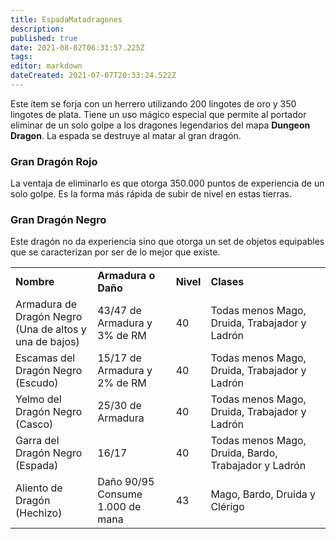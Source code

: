 ```yaml
---
title: EspadaMatadragones
description: 
published: true
date: 2021-08-02T06:31:57.225Z
tags: 
editor: markdown
dateCreated: 2021-07-07T20:33:24.522Z
---
```


Este ítem se forja con un herrero utilizando 200 lingotes de oro y 350 lingotes de plata. Tiene un uso mágico especial que permite al portador eliminar de un solo golpe a los dragones legendarios del mapa **Dungeon Dragon**. La espada se destruye al matar al gran dragón.

### Gran Dragón Rojo

La ventaja de eliminarlo es que otorga 350.000 puntos de experiencia de un solo golpe. Es la forma más rápida de subir de nivel en estas tierras.

### Gran Dragón Negro

Este dragón no da experiencia sino que otorga un set de objetos equipables que se caracterizan por ser de lo mejor que existe.

|     |     |     |     |
| --- | --- | --- | --- |
| **Nombre** | **Armadura o Daño** | **Nivel** | **Clases** |
| Armadura de Dragón Negro  <br>(Una de altos y una de bajos) | 43/47 de Armadura y   <br>3% de RM | 40  | Todas menos Mago, Druida, Trabajador y Ladrón |
| Escamas del Dragón Negro  <br>(Escudo) | 15/17 de Armadura y  <br>2% de RM | 40  | Todas menos Mago, Druida, Trabajador y Ladrón |
| Yelmo del Dragón Negro  <br>(Casco) | 25/30 de Armadura | 40  | Todas menos Mago, Druida, Trabajador y Ladrón |
| Garra del Dragón Negro  <br>(Espada) | 16/17 | 40  | Todas menos Mago, Druida, Bardo, Trabajador y Ladrón |
| Aliento de Dragón  <br>(Hechizo) | Daño 90/95  <br>Consume 1.000 de mana | 43  | Mago, Bardo, Druida y Clérigo |